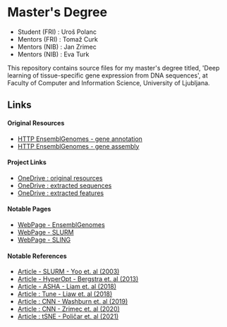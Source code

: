 # Master's Degree

- Student (FRI) : Uroš Polanc
- Mentors (FRI) : Tomaž Curk
- Mentors (NIB) : Jan Zrimec
- Mentors (NIB) : Eva Turk

This repository contains source files for my master's degree titled, 'Deep learning of tissue-specific gene expression from DNA sequences', at Faculty of Computer and Information Science, University of Ljubljana.

## Links

#### Original Resources

- [HTTP EnsemblGenomes - gene annotation](https://ftp.ensemblgenomes.org/pub/plants/release-36/gff3/arabidopsis_thaliana/)
- [HTTP EnsemblGenomes - gene assembly](https://ftp.ensemblgenomes.org/pub/plants/release-36/fasta/arabidopsis_thaliana/dna/)

#### Project Links

- [OneDrive : original resources](https://unilj-my.sharepoint.com/:u:/g/personal/up4472_student_uni-lj_si/EclV-VL9zfBMlo3ONMsrF30Bp6SkPrg_cXO9R-oeERuR3A?e=C1jvAC)
- [OneDrive : extracted sequences](https://unilj-my.sharepoint.com/:u:/g/personal/up4472_student_uni-lj_si/EakWdR8gnABKmrFO7F5aSJ8BIA0Gdop7omRRSITf_plmdw?e=uIkU78)
- [OneDrive : extracted features](https://unilj-my.sharepoint.com/:u:/g/personal/up4472_student_uni-lj_si/Ed7lfBxtoHBHm68r2iVF3hMBBe1JzRm87l5dex0yPNiX0w?e=rdQqMO)

#### Notable Pages

- [WebPage - EnsemblGenomes](https://ensemblgenomes.org/)
- [WebPage - SLURM](https://slurm.schedmd.com)
- [WebPage - SLING](https://www.sling.si/sling/en/)

#### Notable References

- [Article - SLURM - Yoo et. al (2003)](https://link.springer.com/chapter/10.1007/10968987_3)
- [Article - HyperOpt - Bergstra et. al (2013)](https://arxiv.org/abs/1209.5111)
- [Article - ASHA - Liam et. al (2018)](https://arxiv.org/abs/1810.05934)
- [Article : Tune - Liaw et. al (2018)](https://arxiv.org/abs/1807.05118)
- [Article : CNN - Washburn et. al (2019)](https://www.pnas.org/doi/10.1073/pnas.1814551116)
- [Article : CNN - Zrimec et. al (2020)](https://www.nature.com/articles/s41467-020-19921-4)
- [Article : tSNE - Poličar et. al (2021)](https://link.springer.com/article/10.1007/s10994-021-06043-1)

